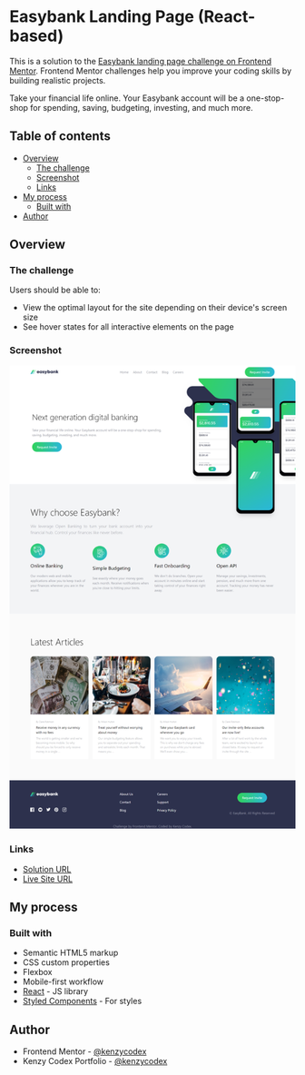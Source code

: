 # Easybank Landing Page (React-based)

This is a solution to the [Easybank landing page challenge on Frontend Mentor](https://www.frontendmentor.io/challenges/easybank-landing-page-WaUhkoDN). Frontend Mentor challenges help you improve your coding skills by building realistic projects.

Take your financial life online. Your Easybank account will be a one-stop-shop for spending, saving, budgeting, investing, and much more.
## Table of contents

- [Overview](#overview)
  - [The challenge](#the-challenge)
  - [Screenshot](#screenshot)
  - [Links](#links)
- [My process](#my-process)
  - [Built with](#built-with)
- [Author](#author)

## Overview

### The challenge

Users should be able to:

- View the optimal layout for the site depending on their device's screen size
- See hover states for all interactive elements on the page

### Screenshot

![PAGE SCREENSHOT](./public/screenshot.png)

### Links

- [Solution URL]()
- [Live Site URL](https://easy-bank-landing-page-henna.vercel.app)

## My process

### Built with

- Semantic HTML5 markup
- CSS custom properties
- Flexbox
- Mobile-first workflow
- [React](https://reactjs.org/) - JS library
- [Styled Components](https://styled-components.com/) - For styles

## Author

- Frontend Mentor - [@kenzycodex](https://www.frontendmentor.io/profile/kenzycodex)
- Kenzy Codex Portfolio - [@kenzycodex](https://kenzycodex.vercel.app)
